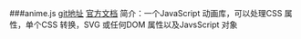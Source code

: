 ###anime.js
[git地址](https://github.com/juliangarnier/anime)
[官方文档](https://www.animejs.cn/)
简介：一个JavaScript 动画库，可以处理CSS 属性，单个CSS 转换，SVG 或任何DOM 属性以及JavsScript 对象